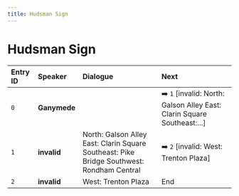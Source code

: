 ```yaml
---
title: Hudsman Sign
---
```


# Hudsman Sign


| Entry ID | Speaker | Dialogue | Next |
| :------- | :------ | :------- | :------------ |
| `0` | **Ganymede** |  | ➡️ `1` \[invalid: North: Galson Alley East: Clarin Square Southeast:\.\.\.\] |
| `1` | **invalid** | North: Galson Alley East: Clarin Square Southeast: Pike Bridge Southwest: Rondham Central | ➡️ `2` \[invalid: West: Trenton Plaza\] |
| `2` | **invalid** | West: Trenton Plaza | End |
